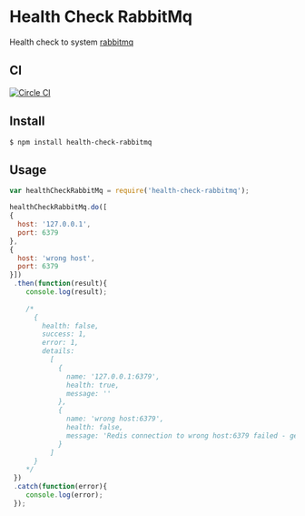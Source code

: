 # Health Check RabbitMq

Health check to system [rabbitmq](https://www.rabbitmq.com/)

## CI
[![Circle CI](https://circleci.com/gh/LucasRodrigues/health-check-rabbitmq.svg?style=svg)](https://circleci.com/gh/LucasRodrigues/health-check-rabbitmq)

## Install

```
$ npm install health-check-rabbitmq
```

## Usage

```js
var healthCheckRabbitMq = require('health-check-rabbitmq');

healthCheckRabbitMq.do([
{
  host: '127.0.0.1',
  port: 6379
},
{
  host: 'wrong host',
  port: 6379
}])
 .then(function(result){
    console.log(result); 
    
    /* 
      { 
        health: false,
        success: 1,
        error: 1,
        details: 
          [ 
            { 
              name: '127.0.0.1:6379', 
              health: true, 
              message: '' 
            },
            { 
              name: 'wrong host:6379',
              health: false,
              message: 'Redis connection to wrong host:6379 failed - getaddrinfo ENOTFOUND wrong host wrong host:6379' 
            } 
          ] 
      }
    */
 })
 .catch(function(error){
    console.log(error); 
 });
```
